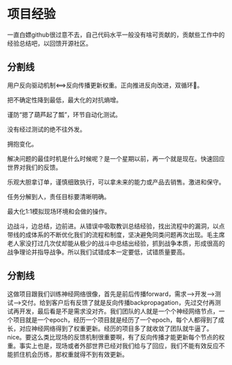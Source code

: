 # 项目经验

一直白嫖github很过意不去，自己代码水平一般没有啥可贡献的，贡献些工作中的经验总结吧，以回馈开源社区。

分割线
----------------------------------------------------------------------------------------------------------------

用户反向驱动机制<==>反向传播更新权重。正向推进反向改进，双循环🔁。

把不确定性降到最低，最大化的对抗熵增。

谨防“摁了葫芦起了瓢”，环节自动化测试。

没有经过测试的绝不往外发。

拥抱变化。

解决问题的最佳时机是什么时候呢？是一个星期以前，再一个就是现在。快速回应世界对我们的反馈。

乐观大胆拿订单，谨慎细致执行，可以拿未来的能力或产品去销售。激进和保守。

任务分解到人，责任目标要清晰明确。

最大化1:1模拟现场环境和会做的操作。

边战斗，边总结，边前进。从错误中吸取教训总结经验，找出流程中的漏洞，以点带线的成体系的不断优化我们的流程和制度，坚决避免同类问题再次出现。毛主席老人家没打过几次仗却能从极少的战斗中总结出经验，抓到战争本质，形成很高的战争理论并指导战争。所以我们试错成本一定要低，试错质量要高。


分割线
----------------------------------------------------------------------------------------------------------------

这做项目跟我们训练神经网络很像，首先是前后传播forward，需求-->开发-->测试-->交付。给到客户后有反馈了就是反向传播backpropagation，先过交付再测试再开发，最后看是不是需求没对齐。我们团队的人就是一个个神经网络节点，一个项目就是一个epoch，经历一个项目就是经历了一个epoch，每个人都得到了成长，对应神经网络得到了权重更新。经历的项目多了就收敛了团队就牛逼了。nice。要这么类比现场的反馈机制很重要啊，有了反向传播才能更新每个节点的权重。事实上也是，现场或者外部世界已经对我们给与了回应，我们不能有效反应不能抓住机会历练，那权重就得不到有效更新。